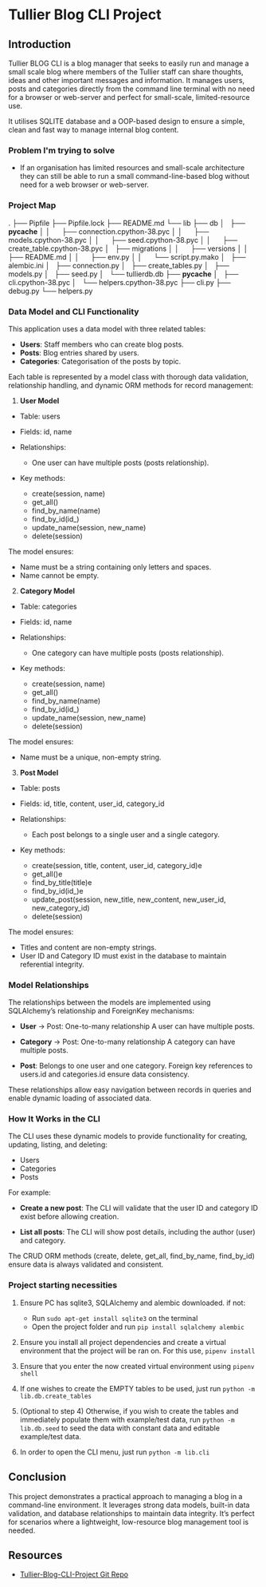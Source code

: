 # Tullier Blog CLI Project

## Introduction

Tullier BLOG CLI is a blog manager that seeks to easily run and manage a small scale blog where members of the Tullier staff can share thoughts, ideas and other important messages and information. It manages users, posts and categories directly from the command line terminal with no need for a browser or web-server and perfect for small-scale, limited-resource use. 

It utilises SQLITE database and a OOP-based design to ensure a simple, clean and fast way to manage internal blog content.

### Problem I'm trying to solve
- If an organisation has limited resources and small-scale architecture they can still be able to run a small command-line-based blog without need for a web browser or web-server.


### Project Map
.
├── Pipfile
├── Pipfile.lock
├── README.md
└── lib
    ├── db
    │   ├── __pycache__
    │   │      ├── connection.cpython-38.pyc
    │   │      ├── models.cpython-38.pyc
    │   │      ├── seed.cpython-38.pyc
    │   │      ├── create_table.cpython-38.pyc
    │   ├── migrations
    │   │      ├── versions
    │   │      ├── README.md
    │   │      ├── env.py
    │   │      └── script.py.mako
    │   ├── alembic.ini
    │   ├── connection.py
    │   ├── create_tables.py
    │   ├── models.py
    │   ├── seed.py
    │   └── tullierdb.db
    ├── __pycache__
    │      ├── cli.cpython-38.pyc
    │      └── helpers.cpython-38.pyc
    ├── cli.py
    ├── debug.py
    └── helpers.py


### Data Model and CLI Functionality

This application uses a data model with three related tables:
- **Users**: Staff members who can create blog posts.
- **Posts**: Blog entries shared by users.
- **Categories**: Categorisation of the posts by topic.

Each table is represented by a model class with thorough data validation, relationship handling, and dynamic ORM methods for record management:

1. __User Model__

* Table: users

* Fields: id, name

* Relationships:

    * One user can have multiple posts (posts relationship).

* Key methods:

    * create(session, name)
    * get_all()
    * find_by_name(name)
    * find_by_id(id_)
    * update_name(session, new_name)
    * delete(session)

The model ensures:
- Name must be a string containing only letters and spaces.
- Name cannot be empty.

2. __Category Model__

* Table: categories

* Fields: id, name

* Relationships:

    * One category can have multiple posts (posts relationship).

* Key methods:

    * create(session, name)
    * get_all()
    * find_by_name(name)
    * find_by_id(id_)
    * update_name(session, new_name)
    * delete(session)

The model ensures:
- Name must be a unique, non-empty string.

3. __Post Model__

* Table: posts

* Fields: id, title, content, user_id, category_id

* Relationships:

    * Each post belongs to a single user and a single category.

* Key methods:

    * create(session, title, content, user_id, category_id)e
    * get_all()e
    * find_by_title(title)e
    * find_by_id(id_)e
    * update_post(session, new_title, new_content, new_user_id, new_category_id)
    * delete(session)

The model ensures:
- Titles and content are non-empty strings.
- User ID and Category ID must exist in the database to maintain referential integrity.

### Model Relationships

The relationships between the models are implemented using SQLAlchemy’s relationship and ForeignKey mechanisms:

* __User__ → Post: One-to-many relationship
A user can have multiple posts.

* __Category__ → Post: One-to-many relationship
A category can have multiple posts.

* __Post__: Belongs to one user and one category.
Foreign key references to users.id and categories.id ensure data consistency.

These relationships allow easy navigation between records in queries and enable dynamic loading of associated data.

### How It Works in the CLI
The CLI uses these dynamic models to provide functionality for creating, updating, listing, and deleting:
* Users
* Categories
* Posts

For example:

* **Create a new post**: The CLI will validate that the user ID and category ID exist before allowing creation.

* **List all posts**: The CLI will show post details, including the author (user) and category.

The CRUD ORM methods (create, delete, get_all, find_by_name, find_by_id) ensure data is always validated and consistent.



### Project starting necessities

1. Ensure PC has sqlite3, SQLAlchemy and alembic downloaded. if not:
    - Run `sudo apt-get install sqlite3` on the terminal
    - Open the project folder and run `pip install sqlalchemy alembic`

2. Ensure you install all project dependencies and create a virtual environment that the project will be ran on. For this use, `pipenv install`

3. Ensure that you enter the now created virtual environment using `pipenv shell`

4. If one wishes to create the EMPTY tables to be used, just run `python -m lib.db.create_tables`

5. (Optional to step 4) Otherwise, if you wish to create the tables and immediately populate them with example/test data, run `python -m lib.db.seed` to seed the data with constant data and editable example/test data.

6. In order to open the CLI menu, just run `python -m lib.cli`


## Conclusion

This project demonstrates a practical approach to managing a blog in a command-line environment. It leverages strong data models, built-in data validation, and database relationships to maintain data integrity. It’s perfect for scenarios where a lightweight, low-resource blog management tool is needed.

## Resources

- [Tullier-Blog-CLI-Project Git Repo](https://github.com/Silva-NK/Tullier-Blog-CLI-Project)